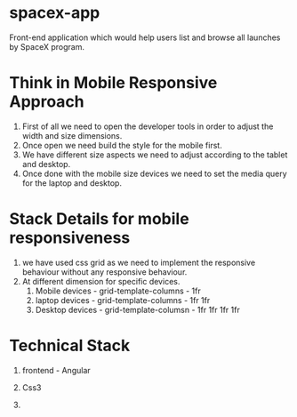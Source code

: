 # spacex-app
Front-end application which would help users list and browse all launches by SpaceX program.

# Think in Mobile Responsive Approach
1. First of all we need to open the developer tools in order to adjust the width and size dimensions.
2. Once open  we need build the style for the mobile first.
3. We have different size aspects we need to adjust according to the tablet and desktop.
4. Once done with the mobile size devices we need to set the media query for the laptop and desktop.


# Stack Details for mobile responsiveness
1. we have used css grid as we need to implement the responsive behaviour without any responsive behaviour.
2. At different dimension for specific devices.
     1. Mobile devices  - grid-template-columns - 1fr
     2. laptop devices  - grid-template-columns - 1fr 1fr
     3. Desktop devices - grid-template-columsn - 1fr 1fr 1fr 1fr




# Technical Stack
1. frontend - Angular
2. Css3

3.
